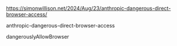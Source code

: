https://simonwillison.net/2024/Aug/23/anthropic-dangerous-direct-browser-access/

anthropic-dangerous-direct-browser-access

dangerouslyAllowBrowser
